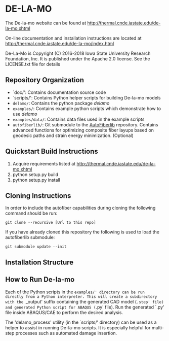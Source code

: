 # DE-LA-MO

The De-la-mo website can be found at http://thermal.cnde.iastate.edu/de-la-mo.xhtml

On-line documentation and installation instructions are located at
http://thermal.cnde.iastate.edu/de-la-mo/index.html

De-La-Mo is Copyright (C) 2016-2018 Iowa State University
Research Foundation, Inc. It is published under the
Apache 2.0 license. See the LICENSE.txt file for details


## Repository Organization
* `doc/': Contains documentation source code
* `scripts/': Contains Python helper scripts for building De-la-mo models
* `delamo/`: Contains the python package _delamo_
* `examples/`: Contains example python scripts which demonstrate how to use _delamo_
* `examples/data/`: Contains data files used in the example scripts
* `autofiberlib/`: Git submodule to the [AutoFiberlib](https://github.com/nscheirer/autofiberlib) repository. Contains
advanced functions for optimizing composite fiber layups based on geodesic paths and strain energy minimization. (Optional)

## Quickstart Build Instructions
1. Acquire requirements listed at http://thermal.cnde.iastate.edu/de-la-mo.xhtml
2. python setup.py build
3. python setup.py install

## Cloning Instructions
In order to include the autofiber capabilities during cloning the following command should be run:
```
git clone --recursive [Url to this repo]
```

If you have already cloned this repository the following is used to load the autofiberlib submodule:
```
git submodule update --init
```

## Installation Structure

## How to Run De-la-mo

Each of the Python scripts in the `examples/' directory can be run directly
from a Python interpreter. This will create a subdirectory with the
`_output' suffix containing the generated CAD model (`.step' file) and
generated Python script for ABAQUS (`.py' file). Run the generated `.py' file
inside ABAQUS/CAE to perform the desired analysis. 

The 'delamo_process' utility (in the `scripts/' directory) can be used as a
helper to assist in running De-la-mo scripts. It is especially helpful
for multi-step processes such as automated damage insertion.
